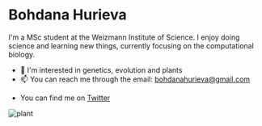 # Bohdana Hurieva

I'm a MSc student at the Weizmann Institute of Science. I enjoy doing science and learning new things, currently focusing on the computational biology.

- 🌱 I'm interested in genetics, evolution and plants
- 📫 You can reach me through the email: bohdanahurieva@gmail.com

* You can find me on [Twitter](https://twitter.com/bhurieva)
  
![plant](https://inaturalist-open-data.s3.amazonaws.com/photos/8194/medium.jpg)
